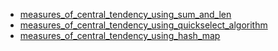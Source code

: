 - [measures_of_central_tendency_using_sum_and_len](measures_of_central_tendency_using_sum_and_len/README.md)
- [measures_of_central_tendency_using_quickselect_algorithm](measures_of_central_tendency_using_quickselect_algorithm/README.md)
- [measures_of_central_tendency_using_hash_map](measures_of_central_tendency_using_hash_map/README.md)
